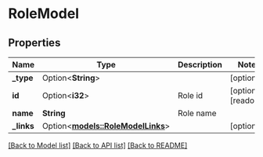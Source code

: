 # RoleModel

## Properties

Name | Type | Description | Notes
------------ | ------------- | ------------- | -------------
**_type** | Option<**String**> |  | [optional]
**id** | Option<**i32**> | Role id | [optional][readonly]
**name** | **String** | Role name | 
**_links** | Option<[**models::RoleModelLinks**](RoleModel__links.md)> |  | [optional]

[[Back to Model list]](../README.md#documentation-for-models) [[Back to API list]](../README.md#documentation-for-api-endpoints) [[Back to README]](../README.md)


